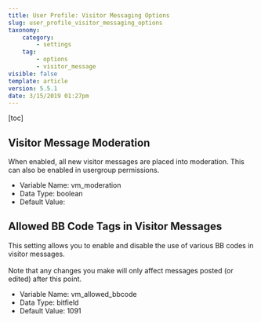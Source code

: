 ```yaml
---
title: User Profile: Visitor Messaging Options
slug: user_profile_visitor_messaging_options
taxonomy:
    category:
        - settings
    tag:
        - options
        - visitor_message
visible: false
template: article
version: 5.5.1
date: 3/15/2019 01:27pm
---
```


[toc]

## Visitor Message Moderation
When enabled, all new visitor messages are placed into moderation. This can also be enabled in usergroup permissions.



- Variable Name: vm_moderation
- Data Type: boolean
- Default Value: 

## Allowed BB Code Tags in Visitor Messages
This setting allows you to enable and disable  the use of various BB codes in visitor messages.<br />
<br />
Note that any changes you make will only affect messages posted (or edited) after this point.



- Variable Name: vm_allowed_bbcode
- Data Type: bitfield
- Default Value: 1091
